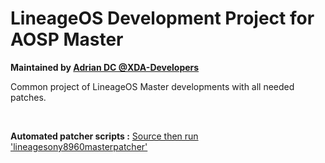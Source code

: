 # LineageOS Development Project for AOSP Master

**Maintained by [Adrian DC @XDA-Developers](http://forum.xda-developers.com/member.php?u=2233641)**

Common project of LineageOS Master developments with all needed patches.

<br />

**Automated patcher scripts :** [Source then run 'lineagesony8960masterpatcher'](http://adriandc.github.io/android_development_shell_tools/#documentation-extensionssony_msm8960android_lineageosrc)
